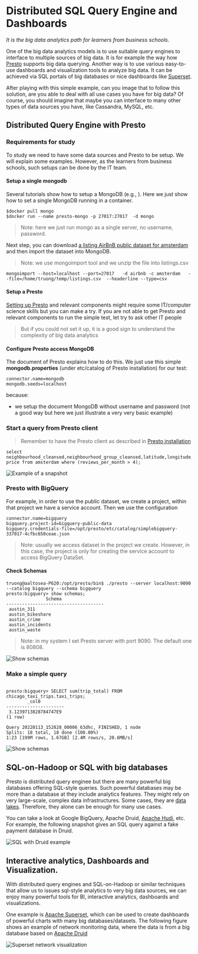 # Distributed SQL Query Engine and Dashboards


*It is the big data analytics path for learners from business schools*.

One of the big data analytics models is to use suitable query engines to interface to multiple sources of big data. It is for example the way how [Presto](https://prestodb.io/) supports big data querying. Another way is to use various easy-to-use dashboards and visualization tools to analyze big data. It can be achieved via SQL portals of big databases or nice dashboards like [Superset](https://superset.apache.org/).


After playing with this simple example, can you image that to follow this solution, are you able to deal with all use cases you have for big data? Of course, you should imagine that maybe you can interface to many other types of data sources you have, like Cassandra, MySQL, etc.

## Distributed Query Engine with Presto

### Requirements for study

To study we need to have some data sources and Presto to be setup. We will explain some examples. However, as the learners from business schools, such setups can be done by the IT team.

#### Setup a single mongodb
Several tutorials show how to setup a MongoDB (e.g., ). Here we just show how to set a single MongoDB running in a container.
```
$docker pull mongo
$docker run --name presto-mongo -p 27017:27017  -d mongo
```
>Note: here we just run mongo as a single server, no username, password.

Next step, you can download [a listing AirBnB public dataset for amsterdam](http://data.insideairbnb.com/the-netherlands/north-holland/amsterdam/2021-11-04/data/listings.csv.gz) and then import the dataset into MongoDB.
>Note: we use mongoimport tool and we unzip the file into listings.csv

```
mongoimport --host=localhost --port=27017   -d airbnb -c amsterdam   --file=/home/truong/temp/listings.csv  --headerline --type=csv
```

#### Setup a Presto

[Setting up Presto](https://prestodb.io/docs/current/installation.html) and relevant components might require some IT/computer science skills but you can make a try.  If you are not able to get Presto and relevant components to run the simple test, let try to ask other IT people
>But if you could not set it up, it is a good sign to understand the complexity of big data analytics

#### Configure Presto access MongoDB
The document of Presto explains how to do this. We just use this simple **mongodb.properties** (under etc/catalog of Presto installation) for our test:

```
connector.name=mongodb
mongodb.seeds=localhost

```
because:
- we setup the document MongoDB without username and password (not a good way but here we just illustrate a very very basic example)

### Start a query from Presto client

>Remember to have the Presto client as described in [Presto installation](https://prestodb.io/docs/current/installation/cli.html)

```
select neighbourhood_cleansed,neighbourhood_group_cleansed,latitude,longitude,property_type,room_type, price from amsterdam where (reviews_per_month > 4);
```
![Example of a snapshot](figs/presto-mongodb-airbnb.png)

### Presto with BigQuery

For example, in order to use the public dataset, we create a project, within that project we have a service account. Then we use the configuration
```
connector.name=bigquery
bigquery.project-id=bigquery-public-data
bigquery.credentials-file=/opt/presto/etc/catalog/simplebigquery-337017-4cfbc650ceae.json
```
>Note: usually we access dataset in the project we create. However, in this case, the project is only for creating the service account to access BigQuery DataSet.

#### Check Schemas

```
truong@aaltosea-P620:/opt/presto/bin$ ./presto --server localhost:9090 --catalog bigquery --schema bigquery
presto:bigquery> show schemas;
               Schema
-------------------------------------
 austin_311
 austin_bikeshare
 austin_crime
 austin_incidents
 austin_waste

 ```

>Note: in my system I set Presto server with port 9090. The default one is 80808.


![Show schemas](figs/presto-bigquery-showschemas.png)

### Make a simple query
```

presto:bigquery> SELECT sum(trip_total) FROM chicago_taxi_trips.taxi_trips;
        _col0
----------------------
 3.1239713828784747E9
(1 row)

Query 20220113_152828_00006_63dhc, FINISHED, 1 node
Splits: 18 total, 18 done (100.00%)
1:23 [199M rows, 1.67GB] [2.4M rows/s, 20.6MB/s]

```
![Show schemas](figs/presto-bigquery-sum.png)

## SQL-on-Hadoop or SQL with big databases
Presto is distributed query enginee but there are many powerful big databases offering SQL-style queries. Such powerful databases may be more than a database at they include analytics features. They might rely on very large-scale, complex data infrastructures. Some cases, they are [data lakes](https://en.wikipedia.org/wiki/Data_lake). Therefore, they alone can be enough for many use cases.

You can take a look at Google BigQuery, Apache Druid, [Apache Hudi](https://hudi.apache.org/), etc. For example, the following snapshot gives an SQL query against a fake payment database in Druid.

![SQL with Druid example](figs/druidsql.png)

## Interactive analytics, Dashboards and Visualization.
With distributed query engines and SQL-on-Hadoop or similar techniques that allow us to issues sql-style analytics to very big data sources, we can enjoy many powerful tools for BI, interactive analytics, dashboards and visualizations.

One example is [Apache Superset](https://superset.apache.org/), which can be used to create dashboards of powerful charts with many big databases/datasets. The following figure shows an example of network monitoring data, where the data is from a big database based on [Apache Druid](https://druid.apache.org/)

![Superset network visualization](figs/supersetdruidnetwork.png)
